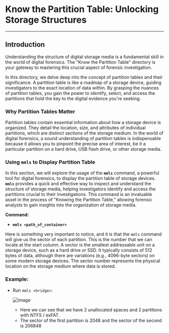 # **Know the Partition Table: Unlocking Storage Structures**

---

## **Introduction**

Understanding the structure of digital storage media is a fundamental skill in the world of digital forensics. The "Know the Partition Table" directory is your gateway to mastering this crucial aspect of forensic investigation.

In this directory, we delve deep into the concept of partition tables and their significance. A partition table is like a roadmap of a storage device, guiding investigators to the exact location of data within. By grasping the nuances of partition tables, you gain the power to identify, select, and access the partitions that hold the key to the digital evidence you're seeking.

### Why Partition Tables Matter

Partition tables contain essential information about how a storage device is organized. They detail the location, size, and attributes of individual partitions, which are distinct sections of the storage medium. In the world of digital forensics, a sound understanding of partition tables is indispensable because it allows you to pinpoint the precise area of interest, be it a particular partition on a hard drive, USB flash drive, or other storage media.

### Using `mmls` to Display Partition Table

In this section, we will explore the usage of the **`mmls`** command, a powerful tool for digital forensics, to display the partition table of storage devices. **`mmls`** provides a quick and effective way to inspect and understand the structure of storage media, helping investigators identify and access the partitions crucial to their investigations. This command is an invaluable asset in the process of "Knowing the Partition Table," allowing forensic analysts to gain insights into the organization of storage media.

**Command:**
- **`mmls <path_of_container>`**




Here is something very important to notice, and it is that the `mmls` command will give us the sector of each partition. This is the number that we can locate at the start column. A sector is the smallest addressable unit on a storage device, such as a hard drive or SSD. It typically consists of 512 bytes of data, although there are variations (e.g., 4096-byte sectors) on some modern storage devices. The sector number represents the physical location on the storage medium where data is stored.

### Example:

- Run `mmls <bridge>`:

  ![image](https://github.com/JESUSAMM/Unraveling-the-Enigma-of-Mounting-Dead-Forensic-Evidence/assets/149633912/c9acb8cc-29d2-4a40-a1a2-90c36cbecd83)


   - Here we can see that we have 2 unallocated spaces and 2 partitions with NTFS / exFAT.
   - The sector of the first partition is 2048 and the sector of the second is 206848
 
